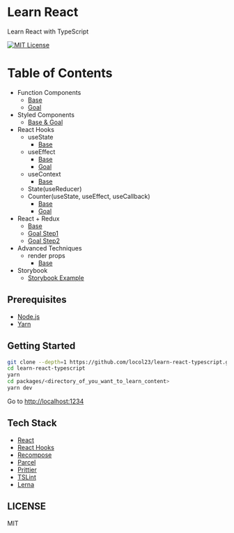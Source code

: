 # Learn React

Learn React with TypeScript

[![MIT License](http://img.shields.io/badge/license-MIT-blue.svg?style=flat)](LICENSE)

# Table of Contents
- Function Components
  - [Base](https://github.com/locol23/learn-react-typescript/tree/master/packages/function-components-base)
  - [Goal](https://github.com/locol23/learn-react-typescript/tree/master/packages/function-components-goal)
- Styled Components
    - [Base & Goal](https://github.com/locol23/learn-react-typescript/tree/master/packages/styled-components)
- React Hooks
  - useState
    - [Base](./packages/hooks-use-state-base)
  - useEffect
    - [Base](./packages/hooks-use-effect-base)
    - [Goal](./packages/hooks-use-effect-goal)
  - useContext
    - [Base](./packages/hooks-use-context-base)
  - State(useReducer)
  - Counter(useState, useEffect, useCallback)
    - [Base](https://github.com/locol23/learn-react-typescript/tree/master/packages/hooks-state-base)
    - [Goal](https://github.com/locol23/learn-react-typescript/tree/master/packages/hooks-state-goal)
- React + Redux
  - [Base](https://github.com/locol23/learn-react-typescript/tree/master/packages/redux-base)
  - [Goal Step1](https://github.com/locol23/learn-react-typescript/tree/master/packages/redux-goal-step1)
  - [Goal Step2](https://github.com/locol23/learn-react-typescript/tree/master/packages/redux-goal-step2)
- Advanced Techniques
  - render props
    - [Base](./packages/render-props-base)
- Storybook
  - [Storybook Example](https://github.com/locol23/learn-react-typescript/tree/master/packages/storybook)

## Prerequisites

- [Node.js](https://nodejs.org/en/)
- [Yarn](https://yarnpkg.com/)

## Getting Started

```bash
git clone --depth=1 https://github.com/locol23/learn-react-typescript.git
cd learn-react-typescript
yarn
cd packages/<directory_of_you_want_to_learn_content>
yarn dev
```

Go to [http://localhost:1234](http://localhost:1234)

## Tech Stack

- [React](https://reactjs.org/)
- [React Hooks](https://reactjs.org/docs/hooks-overview.html)
- [Recompose](https://github.com/acdlite/recompose)
- [Parcel](https://parceljs.org/)
- [Prittier](https://prettier.io/)
- [TSLint](https://palantir.github.io/tslint/)
- [Lerna](https://lernajs.io/)

## LICENSE

MIT
